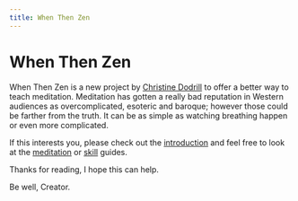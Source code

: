 ```yaml
---
title: When Then Zen
---
```


# When Then Zen

When Then Zen is a new project by [Christine Dodrill](https://christine.website) to offer a better way to teach meditation. Meditation has gotten a really bad reputation in Western audiences as overcomplicated, esoteric and baroque; however those could be farther from the truth. It can be as simple as watching breathing happen or even more complicated. 

If this interests you, please check out the [introduction](/intro.md) and feel free to look at the [meditation](/meditation) or [skill](/skills) guides.

Thanks for reading, I hope this can help.

Be well, Creator.
